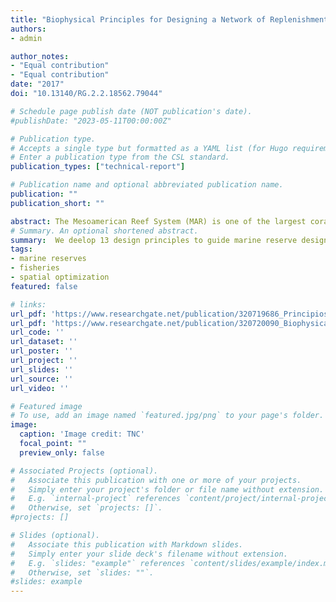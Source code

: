 ```yaml
---
title: "Biophysical Principles for Designing a Network of Replenishment Zones for the Mesoamerican Reef System"
authors:
- admin

author_notes:
- "Equal contribution"
- "Equal contribution"
date: "2017"
doi: "10.13140/RG.2.2.18562.79044"

# Schedule page publish date (NOT publication's date).
#publishDate: "2023-05-11T00:00:00Z"

# Publication type.
# Accepts a single type but formatted as a YAML list (for Hugo requirements).
# Enter a publication type from the CSL standard.
publication_types: ["technical-report"]

# Publication name and optional abbreviated publication name.
publication: ""
publication_short: ""

abstract: The Mesoamerican Reef System (MAR) is one of the largest coral reef ecosystems in the world, which supports unique biodiversity and provides critical ecosystem goods and services to nearly two million people. These ecosystems, and the goods and services they provide, are in decline due to a combination of local (habitat destruction, unsustainable fishing practices, rapid tourism growth, invasive species and pollution) and global threats (changes in climate and ocean chemistry). Replenishment Zones (RZs areas of ocean protected from all extractive and destructive activities) can reduce local threats and be powerful tools for fisheries management, biodiversity conservation and adaptation to changes in climate and ocean chemistry, but only if they are well designed and managed. To date, each of the four countries with jurisdiction over the MAR (Belize, Guatemala, Honduras and Mexico) have used different approaches to design and implement their own networks of Marine Protected Areas (MPAs), including RZs. So far more than 50% of the MAR is protected within MPAs, but only 5.03% is within RZs. Since the MAR is one large, ecologically connected system, a more coordinated regional approach to designing a network of RZs is required. Scientists and managers are now working towards designing and implementing a network of RZs throughout the MAR, which will build on the networks already being established in each country. As the first step in this process, we’ve used the best available science to develop 13 biophysical design principles for the MAR, which aim to maximize biological objectives, by taking into account key biological and physical processes in the region. These principles relate to seven categories regarding habitat representation, risk spreading, protecting critical, special and unique areas, incorporating connectivity, allowing time for recovery, adapting to changes in climate and ocean chemistry, and minimizing and avoiding local threats. A scientific rationale for each principle is also provided, along with explanatory notes and research priorities for refining the principles further in future (particularly regarding understanding more about larval connectivity, changes in climate and ocean chemistry and the ecology of focal species, and the implications for designing networks of RZs). These biophysical design principles are intended to contribute to larger planning processes that will include integrating RZs within broader planning and management regimes, and implementing RZs to complement human uses and values and align with local legal, political, and institutional requirements.
# Summary. An optional shortened abstract.
summary:  We deelop 13 design principles to guide marine reserve design in the Meso-American Reef system.
tags:
- marine reserves 
- fisheries 
- spatial optimization
featured: false

# links:
url_pdf: 'https://www.researchgate.net/publication/320719686_Principios_biofisicos_para_el_diseno_de_una_red_de_zonas_de_recuperacion_en_el_Sistema_Arrecifal_Mesoamericano'
url_pdf: 'https://www.researchgate.net/publication/320720090_Biophysical_Principles_for_Designing_a_Network_of_Replenishment_Zones_for_the_Mesoamerican_Reef_System'
url_code: ''
url_dataset: ''
url_poster: ''
url_project: ''
url_slides: ''
url_source: ''
url_video: ''

# Featured image
# To use, add an image named `featured.jpg/png` to your page's folder. 
image:
  caption: 'Image credit: TNC'
  focal_point: ""
  preview_only: false

# Associated Projects (optional).
#   Associate this publication with one or more of your projects.
#   Simply enter your project's folder or file name without extension.
#   E.g. `internal-project` references `content/project/internal-project/index.md`.
#   Otherwise, set `projects: []`.
#projects: []

# Slides (optional).
#   Associate this publication with Markdown slides.
#   Simply enter your slide deck's filename without extension.
#   E.g. `slides: "example"` references `content/slides/example/index.md`.
#   Otherwise, set `slides: ""`.
#slides: example
---
```


